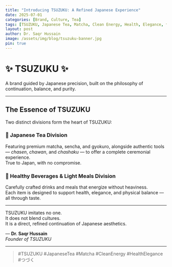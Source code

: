 ```yaml
---
title: "Introducing TSUZUKU: A Refined Japanese Experience"
date: 2025-07-01
categories: [Brand, Culture, Tea]
tags: [TSUZUKU, Japanese Tea, Matcha, Clean Energy, Health, Elegance, つづく]
layout: post
author: Dr. Saqr Hussain
image: /assets/img/blog/tsuzuku-banner.jpg
pin: true
---
```


# ✨ **TSUZUKU** ✨  
A brand guided by Japanese precision, built on the philosophy of continuation, balance, and purity.

---

## The Essence of TSUZUKU

Two distinct divisions form the heart of TSUZUKU:

### 🔹 Japanese Tea Division
Featuring premium matcha, sencha, and gyokuro, alongside authentic tools — *chasen*, *chawan*, and *chashaku* — to offer a complete ceremonial experience.  
True to Japan, with no compromise.

### 🔹 Healthy Beverages & Light Meals Division
Carefully crafted drinks and meals that energize without heaviness.  
Each item is designed to support health, elegance, and physical balance — all through taste.

---

TSUZUKU imitates no one.  
It does not blend cultures.  
It is a direct, refined continuation of Japanese aesthetics.

— **Dr. Saqr Hussain**  
*Founder of TSUZUKU*

---

> #TSUZUKU #JapaneseTea #Matcha #CleanEnergy #HealthElegance #つづく

